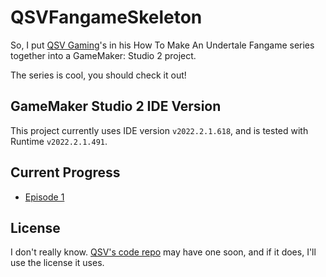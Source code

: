 QSVFangameSkeleton
========================

So, I put [QSV Gaming](https://www.youtube.com/c/QSVGaming)'s in his How To Make An Undertale Fangame series together into a GameMaker: Studio 2 project.

The series is cool, you should check it out!

## GameMaker Studio 2 IDE Version

This project currently uses IDE version `v2022.2.1.618`, and is tested with Runtime `v2022.2.1.491`.

## Current Progress

  * [Episode 1](https://www.youtube.com/watch?v=QYtUkzjWd-Q)

## License

I don't really know. [QSV's code repo](https://github.com/TheRealQSV/UT-CodeSnippets) may have one soon, and if it does, I'll use the license it uses.
